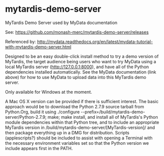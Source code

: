 # mytardis-demo-server
MyTardis Demo Server used by MyData documentation

See: https://github.com/monash-merc/mytardis-demo-server/releases

Referenced by: http://mydata.readthedocs.org/en/latest/mydata-tutorial-with-mytardis-demo-server.html

Designed to be an easy double-click install method to try a demo version of MyTardis,
the target audience being users who want to try MyData using a local MyTardis server
(http://127.0.0.1:8000), and have all of the Python dependencies installed automatically.
See the MyData documentation (link above) for how to use MyData to upload data into this
MyTardis demo server.

Only available for Windows at the moment.

A Mac OS X version can be provided if there is sufficient interest.  The basic approach
would be to download the Python 2.7.9 source tarball from Python.Org, build it using 
./configure --prefix=/build/mytardis-demo-server/Python-2.7.9; make; make install,
and install all of MyTardis's Python module dependencies within that Python tree, and
to include an appropriate MyTardis version in /build/mytardis-demo-server/[MyTardis-version]/
and then package everything up in a DMG for distribution.  Scripts (applescripts?)
should be included to assist with opening a Terminal with the necessary environment
variables set so that the Python version we include appears first in the PATH. 

